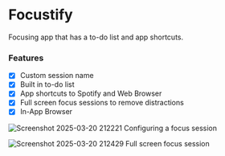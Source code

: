 # Focustify
Focusing app that has a to-do list and app shortcuts.

### Features
- [x] Custom session name
- [x] Built in to-do list
- [x] App shortcuts to Spotify and Web Browser
- [x] Full screen focus sessions to remove distractions
- [x] In-App Browser

![Screenshot 2025-03-20 212221](https://github.com/user-attachments/assets/accafd5a-b174-49a3-89b9-3712a97ea084)
Configuring a focus session

![Screenshot 2025-03-20 212429](https://github.com/user-attachments/assets/2ca18b34-d47d-4770-9e53-e0809f81b4c0)
Full screen focus session

